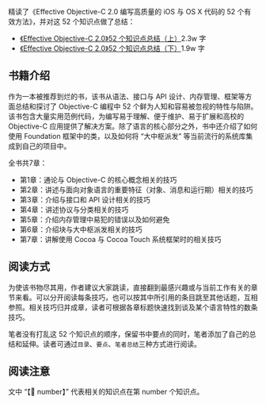 精读了《Effective Objective-C 2.0 编写高质量的 iOS 与 OS X 代码的 52 个有效方法》，并对这 52 个知识点做了总结：
* [《Effective Objective-C 2.0》52 个知识点总结（上）](https://juejin.cn/post/6904440708006936590/)2.3w 字
* [《Effective Objective-C 2.0》52 个知识点总结（下）](https://juejin.cn/post/6904440732287762439/)1.9w 字

## 书籍介绍
作为一本被推荐到烂的书，该书从语法、接口与 API 设计、内存管理、框架等方面总结和探讨了 Objective-C 编程中 52 个鲜为人知和容易被忽视的特性与陷阱。该书包含大量实用范例代码，为编写易于理解、便于维护、易于扩展和高校的 Objective-C 应用提供了解决方案。除了语言的核心部分之外，书中还介绍了如何使用 Foundation 框架中的类，以及如何将 “大中枢派发” 等当前流行的系统库集成到自己的项目中。

全书共7章：
* 第1章：通论与 Objective-C 的核心概念相关的技巧
* 第2章：讲述与面向对象语言的重要特征（对象、消息和运行期）相关的技巧
* 第3章：介绍与接口和 API 设计相关的技巧
* 第4章：讲述协议与分类相关的技巧
* 第5章：介绍内存管理中易犯的错误以及如何避免
* 第6章：介绍块与大中枢派发相关的技巧
* 第7章：讲解使用 Cocoa 与 Cocoa Touch 系统框架时的相关技巧


## 阅读方式
为使该书物尽其用，作者建议大家跳读，直接翻到最感兴趣或与当前工作有关的章节来看。可以分开阅读每条技巧，也可以按其中所引用的条目跳至其他话题，互相参照。相关技巧归并成章，读者可根据各章标题快速找到谈及某个语言特性的数条技巧。

笔者没有打乱这 52 个知识点的顺序，保留书中要点的同时，笔者添加了自己的总结和延伸。读者可通过`目录`、`要点`、`笔者总结`三种方式进行阅读。

## 阅读注意

文中 “【🚩 number】” 代表相关的知识点在第 number 个知识点。

